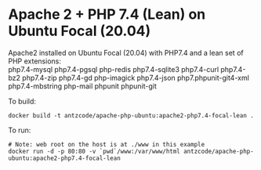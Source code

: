 # Apache 2 + PHP 7.4 (Lean) on Ubuntu Focal (20.04)

Apache2 installed on Ubuntu Focal (20.04) with PHP7.4 and a lean set of PHP extensions:\
php7.4-mysql php7.4-pgsql php-redis php7.4-sqlite3 php7.4-curl php7.4-bz2 php7.4-zip php7.4-gd php-imagick php7.4-json php7.phpunit-git4-xml php7.4-mbstring php-mail phpunit phpunit-git

To build:

```
docker build -t antzcode/apache-php-ubuntu:apache2-php7.4-focal-lean .
```

To run:

```
# Note: web root on the host is at ./www in this example
docker run -d -p 80:80 -v `pwd`/www:/var/www/html antzcode/apache-php-ubuntu:apache2-php7.4-focal-lean
```
